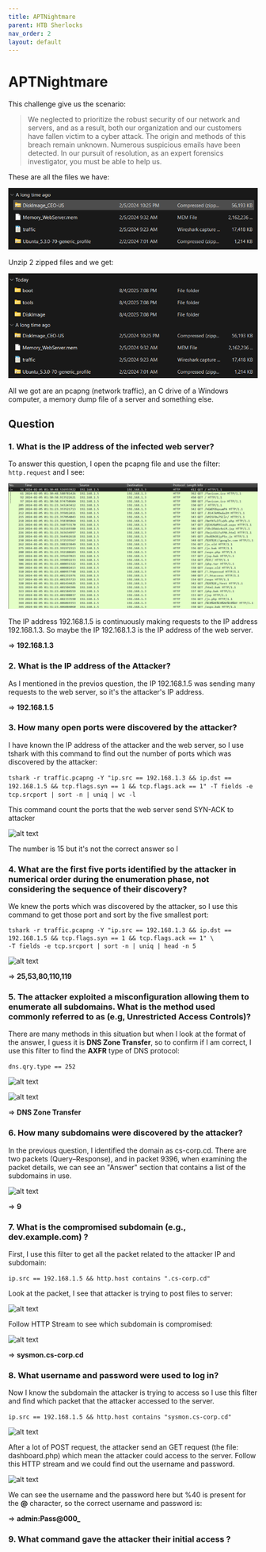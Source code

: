 ```yaml
---
title: APTNightmare
parent: HTB Sherlocks 
nav_order: 2
layout: default
---
```


# APTNightmare

This challenge give us the scenario:

> We neglected to prioritize the robust security of our network and servers, and as a result, both our organization and our customers have fallen victim to a cyber attack. The origin and methods of this breach remain unknown. Numerous suspicious emails have been detected. In our pursuit of resolution, as an expert forensics investigator, you must be able to help us.

These are all the files we have:

![alt text](image.png)

Unzip 2 zipped files and we get:

![alt text](image-1.png)

All we got are an pcapng (network traffic), an C drive of a Windows computer, a memory dump file of a server and something else.

## Question

### 1. What is the IP address of the infected web server?

To answer this question, I open the pcapng file and use the filter: `http.request` and I see:

![alt text](image-2.png)

The IP address 192.168.1.5 is continuously making requests to the IP address 192.168.1.3. So maybe the IP 192.168.1.3 is the IP address of the web server.

=> **192.168.1.3**

### 2. What is the IP address of the Attacker?

As I mentioned in the previos question, the IP 192.168.1.5 was sending many requests to the web server, so it's the attacker's IP address.

=> **192.168.1.5**

### 3. How many open ports were discovered by the attacker?

I have known the IP address of the attacker and the web server, so I use tshark with this command to find out the number of ports which was discovered by the attacker:

```tshark -r traffic.pcapng -Y "ip.src == 192.168.1.3 && ip.dst == 192.168.1.5 && tcp.flags.syn == 1 && tcp.flags.ack == 1" -T fields -e tcp.srcport | sort -n | uniq | wc -l```

This command count the ports that the web server send SYN-ACK to attacker

![alt text](image-3.png)

The number is 15 but it's not the correct answer so I 

### 4. What are the first five ports identified by the attacker in numerical order during the enumeration phase, not considering the sequence of their discovery?
 
We knew the ports which was discovered by the attacker, so I use this command to get those port and sort by the five smallest port:

```
tshark -r traffic.pcapng -Y "ip.src == 192.168.1.3 && ip.dst == 192.168.1.5 && tcp.flags.syn == 1 && tcp.flags.ack == 1" \
-T fields -e tcp.srcport | sort -n | uniq | head -n 5
```

![alt text](image-4.png)

=> **25,53,80,110,119**

### 5. The attacker exploited a misconfiguration allowing them to enumerate all subdomains. What is the method used commonly referred to as (e.g, Unrestricted Access Controls)?

There are many methods in this situation but when I look at the format of the answer, I guess it is **DNS Zone Transfer**, so to confirm if I am correct, I use this filter to find the **AXFR** type of DNS protocol:

`dns.qry.type == 252`

![alt text](image-5.png)

![alt text](image-6.png)

=> **DNS Zone Transfer**

### 6. How many subdomains were discovered by the attacker?

In the previous question, I identified the domain as cs-corp.cd. There are two packets (Query–Response), and in packet 9396, when examining the packet details, we can see an "Answer" section that contains a list of the subdomains in use.

![alt text](image-7.png)

=> **9**

### 7. What is the compromised subdomain (e.g., dev.example.com) ?

First, I use this filter to get all the packet related to the attacker IP and subdomain:

`ip.src == 192.168.1.5 && http.host contains ".cs-corp.cd"`

Look at the packet, I see that attacker is trying to post files to server:

![alt text](image-8.png)

Follow HTTP Stream to see which subdomain is compromised:

![alt text](image-9.png)

=> **sysmon.cs-corp.cd**

### 8. What username and password were used to log in?

Now I know the subdomain the attacker is trying to access so I use this filter and find which packet that the attacker accessed to the server.

`ip.src == 192.168.1.5 && http.host contains "sysmon.cs-corp.cd"`

![alt text](image-10.png)

After a lot of POST request, the attacker send an GET request (the file: dashboard.php) which mean the attacker could access to the server. Follow this HTTP stream and we could find out the username and password.

![alt text](image-11.png)

We can see the username and the password here but %40 is present for the **@** character, so the correct username and password is:

=> **admin:Pass@000_**

### 9. What command gave the attacker their initial access ?

